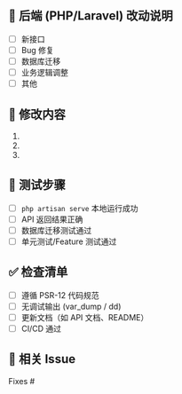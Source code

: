 ## 📌 后端 (PHP/Laravel) 改动说明
<!-- 简要描述后端改动 -->

- [ ] 新接口
- [ ] Bug 修复
- [ ] 数据库迁移
- [ ] 业务逻辑调整
- [ ] 其他

## 🔄 修改内容
1. 
2. 
3. 

## 🧪 测试步骤
- [ ] `php artisan serve` 本地运行成功
- [ ] API 返回结果正确
- [ ] 数据库迁移测试通过
- [ ] 单元测试/Feature 测试通过

## ✅ 检查清单
- [ ] 遵循 PSR-12 代码规范
- [ ] 无调试输出 (var_dump / dd)
- [ ] 更新文档（如 API 文档、README）
- [ ] CI/CD 通过

## 📎 相关 Issue
Fixes #

